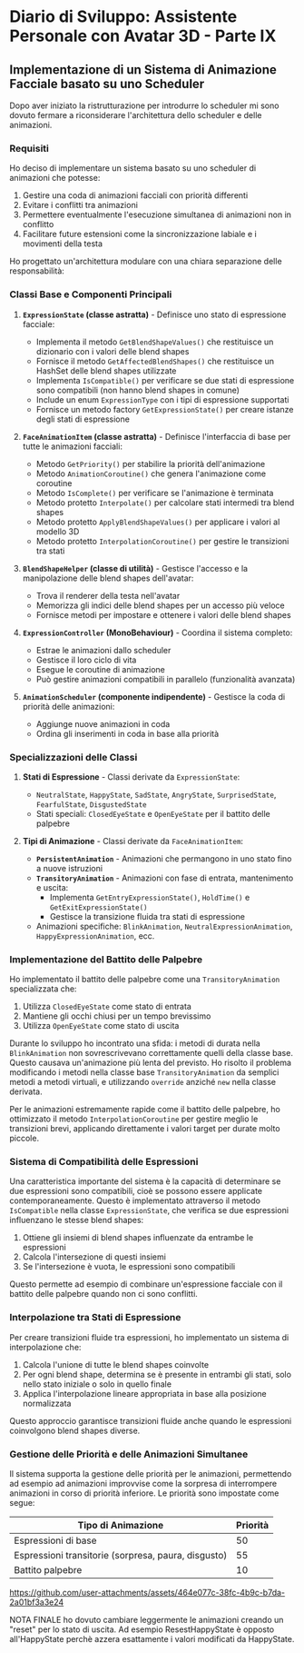 # Diario di Sviluppo: Assistente Personale con Avatar 3D - Parte IX

## Implementazione di un Sistema di Animazione Facciale basato su uno Scheduler

Dopo aver iniziato la ristrutturazione per introdurre lo scheduler mi sono dovuto fermare a riconsiderare l'architettura dello scheduler e delle animazioni.

### Requisiti

Ho deciso di implementare un sistema basato su uno scheduler di animazioni che potesse:
1. Gestire una coda di animazioni facciali con priorità differenti
2. Evitare i conflitti tra animazioni
3. Permettere eventualmente l'esecuzione simultanea di animazioni non in conflitto
4. Facilitare future estensioni come la sincronizzazione labiale e i movimenti della testa

Ho progettato un'architettura modulare con una chiara separazione delle responsabilità:

### Classi Base e Componenti Principali

1. **`ExpressionState` (classe astratta)** - Definisce uno stato di espressione facciale:
   - Implementa il metodo `GetBlendShapeValues()` che restituisce un dizionario con i valori delle blend shapes
   - Fornisce il metodo `GetAffectedBlendShapes()` che restituisce un HashSet delle blend shapes utilizzate
   - Implementa `IsCompatible()` per verificare se due stati di espressione sono compatibili (non hanno blend shapes in comune)
   - Include un enum `ExpressionType` con i tipi di espressione supportati
   - Fornisce un metodo factory `GetExpressionState()` per creare istanze degli stati di espressione

2. **`FaceAnimationItem` (classe astratta)** - Definisce l'interfaccia di base per tutte le animazioni facciali:
   - Metodo `GetPriority()` per stabilire la priorità dell'animazione
   - Metodo `AnimationCoroutine()` che genera l'animazione come coroutine
   - Metodo `IsComplete()` per verificare se l'animazione è terminata
   - Metodo protetto `Interpolate()` per calcolare stati intermedi tra blend shapes
   - Metodo protetto `ApplyBlendShapeValues()` per applicare i valori al modello 3D
   - Metodo protetto `InterpolationCoroutine()` per gestire le transizioni tra stati

3. **`BlendShapeHelper` (classe di utilità)** - Gestisce l'accesso e la manipolazione delle blend shapes dell'avatar:
   - Trova il renderer della testa nell'avatar
   - Memorizza gli indici delle blend shapes per un accesso più veloce
   - Fornisce metodi per impostare e ottenere i valori delle blend shapes

4. **`ExpressionController` (MonoBehaviour)** - Coordina il sistema completo:
   - Estrae le animazioni dallo scheduler
   - Gestisce il loro ciclo di vita
   - Esegue le coroutine di animazione
   - Può gestire animazioni compatibili in parallelo (funzionalità avanzata)

5. **`AnimationScheduler` (componente indipendente)** - Gestisce la coda di priorità delle animazioni:
   - Aggiunge nuove animazioni in coda
   - Ordina gli inserimenti in coda in base alla priorità

### Specializzazioni delle Classi

1. **Stati di Espressione** - Classi derivate da `ExpressionState`:
   - `NeutralState`, `HappyState`, `SadState`, `AngryState`, `SurprisedState`, `FearfulState`, `DisgustedState`
   - Stati speciali: `ClosedEyeState` e `OpenEyeState` per il battito delle palpebre

2. **Tipi di Animazione** - Classi derivate da `FaceAnimationItem`:
   - **`PersistentAnimation`** - Animazioni che permangono in uno stato fino a nuove istruzioni
   - **`TransitoryAnimation`** - Animazioni con fase di entrata, mantenimento e uscita:
     - Implementa `GetEntryExpressionState()`, `HoldTime()` e `GetExitExpressionState()`
     - Gestisce la transizione fluida tra stati di espressione
   - Animazioni specifiche: `BlinkAnimation`, `NeutralExpressionAnimation`, `HappyExpressionAnimation`, ecc.

### Implementazione del Battito delle Palpebre

Ho implementato il battito delle palpebre come una `TransitoryAnimation` specializzata che:
1. Utilizza `ClosedEyeState` come stato di entrata
2. Mantiene gli occhi chiusi per un tempo brevissimo
3. Utilizza `OpenEyeState` come stato di uscita

Durante lo sviluppo ho incontrato una sfida: i metodi di durata nella `BlinkAnimation` non sovrescrivevano correttamente quelli della classe base. Questo causava un'animazione più lenta del previsto. Ho risolto il problema modificando i metodi nella classe base `TransitoryAnimation` da semplici metodi a metodi virtuali, e utilizzando `override` anziché `new` nella classe derivata.

Per le animazioni estremamente rapide come il battito delle palpebre, ho ottimizzato il metodo `InterpolationCoroutine` per gestire meglio le transizioni brevi, applicando direttamente i valori target per durate molto piccole.

### Sistema di Compatibilità delle Espressioni

Una caratteristica importante del sistema è la capacità di determinare se due espressioni sono compatibili, cioè se possono essere applicate contemporaneamente. Questo è implementato attraverso il metodo `IsCompatible` nella classe `ExpressionState`, che verifica se due espressioni influenzano le stesse blend shapes:

1. Ottiene gli insiemi di blend shapes influenzate da entrambe le espressioni
2. Calcola l'intersezione di questi insiemi
3. Se l'intersezione è vuota, le espressioni sono compatibili

Questo permette ad esempio di combinare un'espressione facciale con il battito delle palpebre quando non ci sono conflitti.

### Interpolazione tra Stati di Espressione

Per creare transizioni fluide tra espressioni, ho implementato un sistema di interpolazione che:
1. Calcola l'unione di tutte le blend shapes coinvolte
2. Per ogni blend shape, determina se è presente in entrambi gli stati, solo nello stato iniziale o solo in quello finale
3. Applica l'interpolazione lineare appropriata in base alla posizione normalizzata

Questo approccio garantisce transizioni fluide anche quando le espressioni coinvolgono blend shapes diverse.

### Gestione delle Priorità e delle Animazioni Simultanee

Il sistema supporta la gestione delle priorità per le animazioni, permettendo ad esempio ad animazioni improvvise come la sorpresa di interrompere animazioni in corso di priorità inferiore. Le priorità sono impostate come segue:

| Tipo di Animazione | Priorità |
|--------------------|----------|
| Espressioni di base | 50 |
| Espressioni transitorie (sorpresa, paura, disgusto) | 55 |
| Battito palpebre | 10 |

https://github.com/user-attachments/assets/464e077c-38fc-4b9c-b7da-2a01bf3a3e24


NOTA FINALE
ho dovuto cambiare leggermente le animazioni creando un "reset" per lo stato di uscita. Ad esempio ResestHappyState è opposto all'HappyState perchè azzera esattamente i valori modificati da HappyState.
